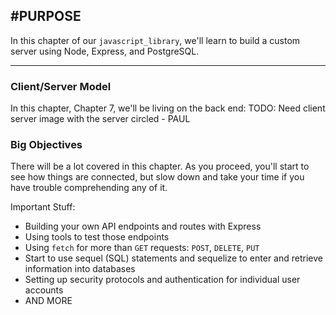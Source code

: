 #PURPOSE
---
In this chapter of our `javascript_library`, we'll learn to build a custom server using Node, Express, and PostgreSQL.

<hr >


### Client/Server Model
In this chapter, Chapter 7, we'll be living on the back end:
TODO: Need client server image with the server circled - PAUL

### Big Objectives
There will be a lot covered in this chapter. As you proceed, you'll start to see how things are connected, but slow down and take your time if you have trouble comprehending any of it. <br>

Important Stuff:
* Building your own API endpoints and routes with Express
* Using tools to test those endpoints
* Using `fetch` for more than `GET` requests: `POST`, `DELETE`, `PUT`
* Start to use sequel (SQL) statements and sequelize to enter and retrieve information into databases
* Setting up security protocols and authentication for individual user accounts
* AND MORE


